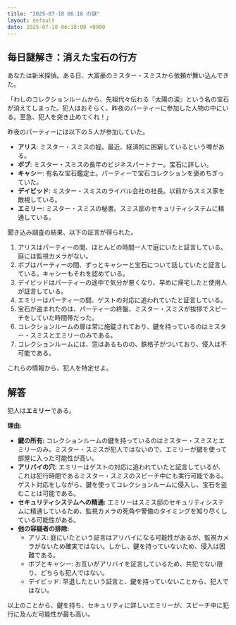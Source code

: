 ```yaml
---
title: "2025-07-18 06:18 の謎"
layout: default
date: 2025-07-18 06:18:00 +0900
---
```

## 毎日謎解き：消えた宝石の行方

あなたは新米探偵。ある日、大富豪のミスター・スミスから依頼が舞い込んできた。

「わしのコレクションルームから、先祖代々伝わる『太陽の涙』という名の宝石が消えてしまった。犯人はおそらく、昨夜のパーティーに参加した人物の中にいる。至急、犯人を突き止めてくれ！」

昨夜のパーティーには以下の５人が参加していた。

*   **アリス**: ミスター・スミスの姪。最近、経済的に困窮しているという噂がある。
*   **ボブ**: ミスター・スミスの長年のビジネスパートナー。宝石に詳しい。
*   **キャシー**: 有名な宝石鑑定士。パーティーで宝石コレクションを褒めちぎっていた。
*   **デイビッド**: ミスター・スミスのライバル会社の社長。以前からスミス家を敵視している。
*   **エミリー**: ミスター・スミスの秘書。スミス邸のセキュリティシステムに精通している。

聞き込み調査の結果、以下の証言が得られた。

1.  アリスはパーティーの間、ほとんどの時間一人で庭にいたと証言している。庭には監視カメラがない。
2.  ボブはパーティーの間、ずっとキャシーと宝石について話していたと証言している。キャシーもそれを認めている。
3.  デイビッドはパーティーの途中で気分が悪くなり、早めに帰宅したと使用人が証言している。
4.  エミリーはパーティーの間、ゲストの対応に追われていたと証言している。
5.  宝石が盗まれたのは、パーティーの終盤、ミスター・スミスが挨拶でスピーチをしていた時間帯だった。
6.  コレクションルームの扉は常に施錠されており、鍵を持っているのはミスター・スミスとエミリーのみである。
7.  コレクションルームには、窓はあるものの、鉄格子がついており、侵入は不可能である。

これらの情報から、犯人を特定せよ。

## 解答

犯人は**エミリー**である。

**理由:**

*   **鍵の所有:** コレクションルームの鍵を持っているのはミスター・スミスとエミリーのみ。ミスター・スミスが犯人ではないので、エミリーが鍵を使って部屋に入った可能性が高い。
*   **アリバイの穴:** エミリーはゲストの対応に追われていたと証言しているが、これは犯行時間であるミスター・スミスのスピーチ中にも実行可能である。ゲスト対応をしながら、鍵を使ってコレクションルームに侵入し、宝石を盗むことは可能である。
*   **セキュリティシステムへの精通:** エミリーはスミス邸のセキュリティシステムに精通しているため、監視カメラの死角や警備のタイミングを知り尽くしている可能性がある。
*   **他の容疑者の排除:**
    *   アリス: 庭にいたという証言はアリバイになる可能性があるが、監視カメラがないため確実ではない。しかし、鍵を持っていないため、侵入は困難である。
    *   ボブとキャシー: お互いがアリバイを証言しているため、共犯でない限り、どちらも犯人ではない。
    *   デイビッド: 早退したという証言と、鍵を持っていないことから、犯人ではない。

以上のことから、鍵を持ち、セキュリティに詳しいエミリーが、スピーチ中に犯行に及んだ可能性が最も高い。
